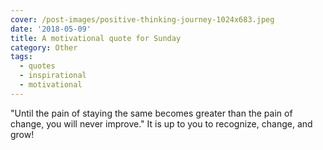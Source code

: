 ```yaml
---
cover: /post-images/positive-thinking-journey-1024x683.jpeg
date: '2018-05-09'
title: A motivational quote for Sunday
category: Other
tags:
  - quotes
  - inspirational
  - motivational
---
```

"Until the pain of staying the same becomes greater than the pain of change, you will never improve." It is up to you to recognize, change, and grow!
